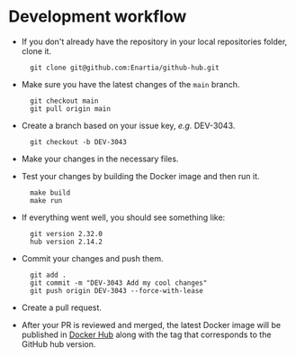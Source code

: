 # Development workflow #
- If you don't already have the repository in your local repositories folder, clone it.

        git clone git@github.com:Enartia/github-hub.git

- Make sure you have the latest changes of the `main` branch.

        git checkout main
        git pull origin main

- Create a branch based on your issue key, *e.g.* DEV-3043.

        git checkout -b DEV-3043

- Make your changes in the necessary files.
- Test your changes by building the Docker image and then run it.

        make build
        make run

- If everything went well, you should see something like:

        git version 2.32.0
        hub version 2.14.2

- Commit your changes and push them.

        git add .
        git commit -m "DEV-3043 Add my cool changes"
        git push origin DEV-3043 --force-with-lease

- Create a pull request.
- After your PR is reviewed and merged, the latest Docker image will be published in [Docker Hub](https://hub.docker.com/r/papaki/github-hub) along with the tag that corresponds to the GitHub hub version.